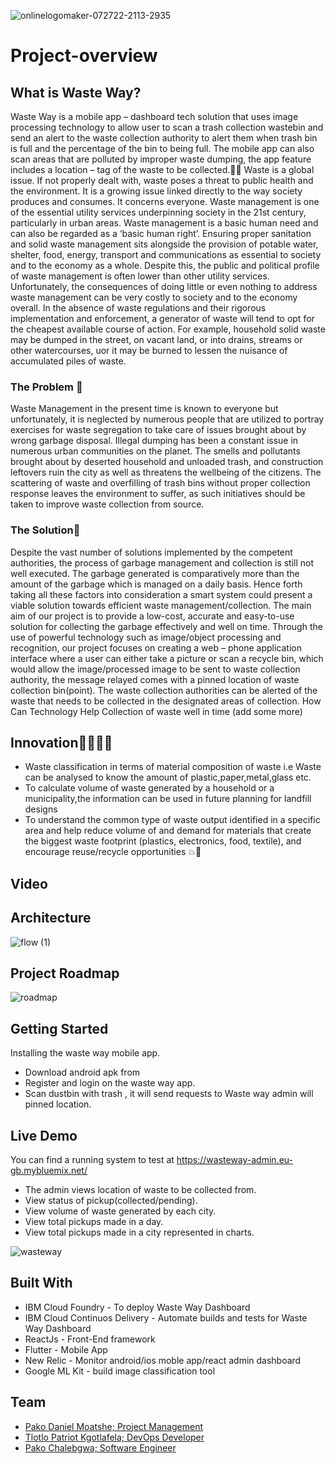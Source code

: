 
![onlinelogomaker-072722-2113-2935](https://user-images.githubusercontent.com/51744364/181367461-beb886f8-46ab-4764-9dd3-4bd209904203.png)

# Project-overview

## What is Waste Way?

Waste Way is a mobile app – dashboard tech solution that uses image processing technology to allow user to scan a trash collection wastebin and send an alert to the waste collection authority to alert them when trash bin is full and the percentage of the bin to being full. The mobile app can also scan areas that are polluted by improper waste dumping, the app feature includes a location – tag of the waste to be collected.:compass::articulated_lorry:
 Waste is a global issue. If not properly dealt with, waste poses a threat to public health and the environment. It is a growing issue linked directly to the way society produces and consumes. It concerns everyone. Waste management is one of the essential utility services underpinning society in the 21st century, particularly in urban areas. Waste management is a basic human need and can also be regarded as a ‘basic human right’. Ensuring proper sanitation and solid waste management sits alongside the provision of potable water, shelter, food, energy, transport and communications as essential to society and to the economy as a whole. Despite this, the public and political profile of waste management is often lower than other utility services. Unfortunately, the consequences of doing little or even nothing to address waste management can be very costly to society and to the economy overall. In the absence of waste regulations and their rigorous implementation and enforcement, a generator of waste will tend to opt for the cheapest available course of action. For example, household solid waste may be dumped in the street, on vacant land, or into drains, streams or other watercourses, uor it may be burned to lessen the nuisance of accumulated piles of waste.

### The Problem :thought_balloon:

Waste Management in the present time is known to everyone but unfortunately, it is neglected by numerous people that are utilized to portray exercises for waste segregation to take care of issues brought about by wrong garbage disposal. Illegal dumping has been a constant issue in numerous urban communities on the planet. The smells and pollutants brought about by deserted household and unloaded trash, and construction leftovers ruin the city as well as threatens the wellbeing of the citizens. The scattering of waste and overfilling of trash bins without proper collection response leaves the environment to suffer, as such initiatives should be taken to improve waste collection from source.

### The Solution:monocle_face:

Despite the vast number of solutions implemented by the competent authorities, the process of garbage management and collection is still not well executed. The garbage generated is comparatively more than the amount of  the garbage which is managed on a daily basis. Hence forth taking all these factors into consideration a smart system could present a viable solution towards efficient waste management/collection. The main aim of our project is to provide a low-cost, accurate and easy-to-use solution for collecting the garbage effectively and well on time.
Through the use of powerful technology such as image/object processing and recognition, our project focuses on creating a web – phone application interface where a user can either take a picture or scan a recycle bin, which would allow the image/processed image to be sent to waste collection authority, the message relayed comes with a pinned location of waste collection bin(point).
The waste collection authorities can be alerted of the waste that needs to be collected in the designated areas of collection.
How Can Technology Help
 Collection of waste well in time
 (add some more)
 
## Innovation:scientist::woman_technologist:

* Waste classification  in terms of material composition of waste i.e Waste can be analysed to know the amount of plastic,paper,metal,glass etc.
* To calculate volume of waste generated by a household or a municipality,the information can be used in future planning for landfill designs
* To understand the common type of waste output identified in a specific area  and help  reduce volume of and demand for materials that create the biggest waste     footprint (plastics, electronics, food, textile), and encourage reuse/recycle opportunities :collision::100:

## Video

## Architecture

![flow (1)](https://user-images.githubusercontent.com/51744364/181261419-a54261c7-d9fd-4c8e-9390-aff05fa30081.png)

## Project Roadmap

![roadmap](https://user-images.githubusercontent.com/51744364/181123768-5a70e5dc-522b-4ccc-8dfa-71f2a4e6a1d0.PNG)

## Getting Started

Installing the waste way mobile app.

* Download android apk from 
* Register and login on the waste way app.
* Scan dustbin with trash , it will send requests to Waste way admin will pinned location.

## Live Demo
You can find a running system to test at https://wasteway-admin.eu-gb.mybluemix.net/

* The admin views location of waste to be collected from.
* View status of pickup(collected/pending).
* View volume of waste generated by each city.
* View total pickups made in a day.
* View total pickups made in a city represented in charts.

![wasteway](https://user-images.githubusercontent.com/51744364/181116657-5e59e2ca-6c45-4abe-8b5e-536d91b2dae9.PNG)

##  Built With

* IBM Cloud Foundry - To deploy Waste Way Dashboard
* IBM Cloud Continuos Delivery - Automate builds and tests for Waste Way Dashboard
* ReactJs - Front-End framework
* Flutter - Mobile App
* New Relic - Monitor android/ios moble app/react admin dashboard
* Google ML Kit - build image classification tool

## Team

- [Pako Daniel Moatshe; Project Management](https://www.linkedin.com/in/pako-moatshe-94b93216a/)
- [Tlotlo Patriot Kgotlafela; DevOps Developer](https://www.linkedin.com/in/tlotlopkgotlafela/)
- [Pako Chalebgwa; Software Engineer](https://www.linkedin.com/in/pchalebgwa/)

 
